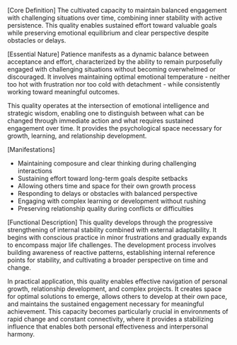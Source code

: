 [Core Definition]
The cultivated capacity to maintain balanced engagement with challenging situations over time, combining inner stability with active persistence. This quality enables sustained effort toward valuable goals while preserving emotional equilibrium and clear perspective despite obstacles or delays.

[Essential Nature]
Patience manifests as a dynamic balance between acceptance and effort, characterized by the ability to remain purposefully engaged with challenging situations without becoming overwhelmed or discouraged. It involves maintaining optimal emotional temperature - neither too hot with frustration nor too cold with detachment - while consistently working toward meaningful outcomes.

This quality operates at the intersection of emotional intelligence and strategic wisdom, enabling one to distinguish between what can be changed through immediate action and what requires sustained engagement over time. It provides the psychological space necessary for growth, learning, and relationship development.

[Manifestations]
- Maintaining composure and clear thinking during challenging interactions
- Sustaining effort toward long-term goals despite setbacks
- Allowing others time and space for their own growth process
- Responding to delays or obstacles with balanced perspective
- Engaging with complex learning or development without rushing
- Preserving relationship quality during conflicts or difficulties

[Functional Description]
This quality develops through the progressive strengthening of internal stability combined with external adaptability. It begins with conscious practice in minor frustrations and gradually expands to encompass major life challenges. The development process involves building awareness of reactive patterns, establishing internal reference points for stability, and cultivating a broader perspective on time and change.

In practical application, this quality enables effective navigation of personal growth, relationship development, and complex projects. It creates space for optimal solutions to emerge, allows others to develop at their own pace, and maintains the sustained engagement necessary for meaningful achievement. This capacity becomes particularly crucial in environments of rapid change and constant connectivity, where it provides a stabilizing influence that enables both personal effectiveness and interpersonal harmony.
